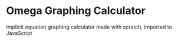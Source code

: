 # Omega Graphing Calculator
Implicit equation graphing calculator made with scratch, imported to JavaScript
